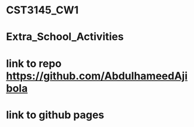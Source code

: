 # CST3145_CW1
# Extra_School_Activities
# link to repo https://github.com/AbdulhameedAjibola
# link to github pages 
 
